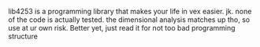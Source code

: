 lib4253 is a programming library that makes your life in vex easier. jk. none of the code is actually tested. the dimensional analysis matches up tho, so use at ur own risk. Better yet, just read it for not too bad programming structure
